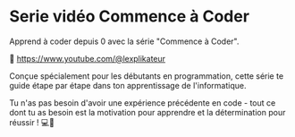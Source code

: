 # Serie vidéo Commence à Coder

Apprend à coder depuis 0 avec la série "Commence à Coder". 

👀 https://www.youtube.com/@lexplikateur

Conçue spécialement pour les débutants en programmation, cette série te guide étape par étape dans ton apprentissage de l'informatique. 

Tu n'as pas besoin d'avoir une expérience précédente en code - tout ce dont tu as besoin est la motivation pour apprendre et la détermination pour réussir !  💻🚀
